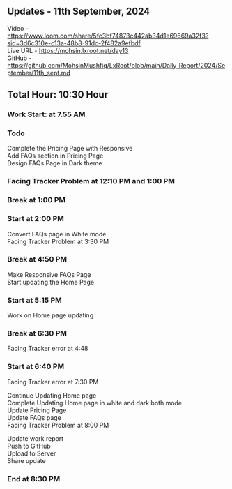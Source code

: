 <h2>Updates - 11th September, 2024</h2>

Video - https://www.loom.com/share/5fc3bf74873c442ab34d1e69669a32f3?sid=3d6c310e-c13a-48b8-91dc-2f482a9efbdf</br>
Live URL - https://mohsin.lxroot.net/day13 </br>
GitHub - https://github.com/MohsinMushfiq/LxRoot/blob/main/Daily_Report/2024/September/11th_sept.md

<h2>Total Hour: 10:30 Hour</h2>
<h3>Work Start: at 7.55 AM</h3>


<h3>Todo</h3>
Complete the Pricing Page with Responsive </br>
Add FAQs section in Pricing Page </br>
Design FAQs Page in Dark theme </br>


<h3>Facing Tracker Problem at 12:10 PM and 1:00 PM</h3>


<h3>Break at 1:00 PM</h3>


<h3>Start at 2:00 PM</h3>
Convert FAQs page in White mode </br>
Facing Tracker Problem at 3:30 PM


<h3>Break at 4:50 PM</h3>
Make Responsive FAQs Page </br>
Start updating the Home Page </br>


<h3>Start at 5:15 PM</h3>
Work on Home page updating


<h3>Break at 6:30 PM</h3>
Facing Tracker error at 4:48


<h3>Start at 6:40 PM</h3>
Facing Tracker error at 7:30 PM


Continue Updating Home page </br>
Complete Updating Home page in white and dark both mode </br>
Update Pricing Page </br> 
Update FAQs page </br>
Facing Tracker Problem at 8:00 PM


Update work report </br>
Push to GitHub </br>
Upload to Server </br>
Share update 


<h3>End at 8:30 PM</h3>
